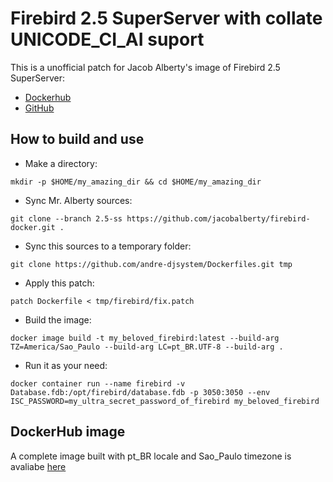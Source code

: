 # Firebird 2.5 SuperServer with collate UNICODE_CI_AI suport

  This is a unofficial patch for Jacob Alberty's image of Firebird 2.5 SuperServer:
* [Dockerhub](https://hub.docker.com/r/jacobalberty/firebird)
* [GitHub](https://github.com/jacobalberty/firebird-docker/blob/2.5-ss/Dockerfile)

## How to build and use
* Make a directory:
```
mkdir -p $HOME/my_amazing_dir && cd $HOME/my_amazing_dir
```
* Sync Mr. Alberty sources:
```
git clone --branch 2.5-ss https://github.com/jacobalberty/firebird-docker.git .
```
* Sync this sources to a temporary folder:
```
git clone https://github.com/andre-djsystem/Dockerfiles.git tmp
```
* Apply this patch:
```
patch Dockerfile < tmp/firebird/fix.patch
```
* Build the image:
```
docker image build -t my_beloved_firebird:latest --build-arg TZ=America/Sao_Paulo --build-arg LC=pt_BR.UTF-8 --build-arg .
```
* Run it as your need:
```
docker container run --name firebird -v Database.fdb:/opt/firebird/database.fdb -p 3050:3050 --env ISC_PASSWORD=my_ultra_secret_password_of_firebird my_beloved_firebird
```

## DockerHub image
  A complete image built with pt_BR locale and Sao_Paulo timezone is avaliabe [here](https://hub.docker.com/repository/docker/djsystem/firebird25-ss)

